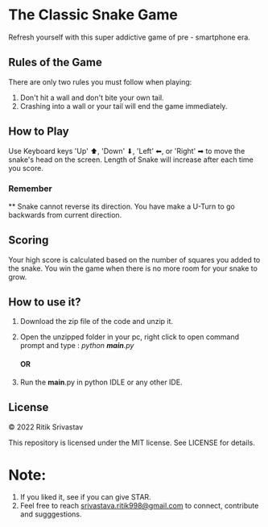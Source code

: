 # The Classic Snake Game

Refresh yourself with this super addictive game of pre - smartphone era.

## Rules of the Game

There are only two rules you must follow when playing: 

1. Don't hit a wall and don't bite your own tail. 
2. Crashing into a wall or your tail will end the game immediately. 


## How to Play

Use Keyboard keys 'Up' ⬆,  'Down' ⬇, 'Left' ⬅, or 'Right' ➡ to move the snake's head on the screen. Length of Snake will increase after each time you score.

### Remember 

  ** Snake cannot reverse its direction. You have make a U-Turn to go backwards from current direction.

## Scoring

Your high score is calculated based on the number of squares you added to the snake. You win the game when there is no more room for your snake to grow.

## How to use it?
1. Download the zip file of the code and unzip it.

2. Open the unzipped folder in your pc, right click to open command prompt and type : *python __main__.py*
      
      #### OR
      
3. Run the __main__.py in python IDLE or any other IDE.

## License

© 2022 Ritik Srivastav

This repository is licensed under the MIT license. See LICENSE for details. 

# Note:
1. If you liked it, see if you can give STAR.
2. Feel free to reach <srivastava.ritik998@gmail.com> to connect, contribute and sugggestions.
